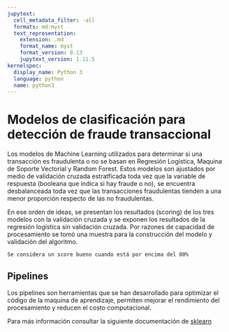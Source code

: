 ```yaml
---
jupytext:
  cell_metadata_filter: -all
  formats: md:myst
  text_representation:
    extension: .md
    format_name: myst
    format_version: 0.13
    jupytext_version: 1.11.5
kernelspec:
  display_name: Python 3
  language: python
  name: python3
---
```


# Modelos de clasificación para detección de fraude transaccional

Los modelos de Machine Learning utilizados para determinar si una transacción es fraudulenta o no se basan en Regresión Logística, Maquina de Soporte Vectorial y Random Forest. Estos modelos son ajustados por medio de validación cruzada estratficada toda vez que la variable de respuesta (booleana que indica si hay fraude o no), se encuentra desbalanceada toda vez que las transacciones fraudulentas tienden a una menor proporción respecto de las no fraudulentas.

En ese orden de ideas, se presentan los resultados (scoring) de los tres modelos con la validación cruzada y se exponen los resultados de la regresión logística sin validación cruzada. Por razones de capacidad de procesamiento se tomó una muestra para la construcción del modelo y validación del algoritmo.

```{Nota}
Se considera un score bueno cuando está por encima del 80%
```

## Pipelines 

Los pipelines son herramientas que se han desarrollado para optimizar el código de la maquina de aprendizaje, permiten mejorar el rendimiento del procesamiento y reducen el costo computacional.

Para más información consultar la siguiente documentación de [sklearn](https://scikit-learn.org/stable/modules/generated/sklearn.pipeline.Pipeline.html)

